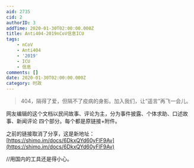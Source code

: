 ```yaml
---
aid: 2735
cid: 2
authorID: 3
addTime: 2020-01-30T02:00:00.000Z
title: Anti404-2019nCoV信息ICU
tags:
    - nCoV
    - Anti404
    - '2019'
    - ICU
    - 信息
comments: []
date: 2020-01-30T02:00:00.000Z
category: 时政
---
```


> 404，隔得了爱，但隔不了疫病的身影。加入我们，让“遥言”再飞一会儿。

网友编辑的这个文档以民间故事、评论为主，分为事件披露、个体求助、口述故事、新闻评论 四个部分。每个都是原链接+附件。

之前的链接取消了分享，这是新地址：[https://shimo.im/docs/6DkxQYd60yFlF9Av](https://shimo.im/docs/6DkxQYd60yFlF9Av)

//用国内的工具还是得小心。
